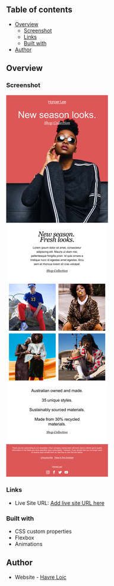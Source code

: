 ## Table of contents

- [Overview](#overview)
  - [Screenshot](#screenshot)
  - [Links](#links)
  - [Built with](#built-with)
- [Author](#author)

## Overview

### Screenshot

![screenshot](./images/email.png)

### Links

- Live Site URL: [Add live site URL here](https://havreloic.github.io/Shop-collection/)

### Built with

- CSS custom properties
- Flexbox
- Animations

## Author

- Website - [Havre Loic](https://havreloic.netlify.app/)
